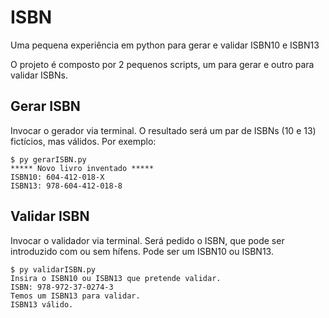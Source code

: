 # ISBN
Uma pequena experiência em python para gerar e validar ISBN10 e ISBN13

O projeto é composto por 2 pequenos scripts, um para gerar e outro para validar ISBNs.  

## Gerar ISBN
Invocar o gerador via terminal. O resultado será um par de ISBNs (10 e 13) fictícios, mas válidos.
Por exemplo:

```
$ py gerarISBN.py
***** Novo livro inventado *****
ISBN10: 604-412-018-X
ISBN13: 978-604-412-018-8
```

## Validar ISBN
Invocar o validador via terminal. Será pedido o ISBN, que pode ser introduzido com ou sem hífens. Pode ser um ISBN10 ou ISBN13.
```
$ py validarISBN.py
Insira o ISBN10 ou ISBN13 que pretende validar.
ISBN: 978-972-37-0274-3
Temos um ISBN13 para validar.
ISBN13 válido.
```


